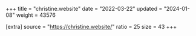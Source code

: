 +++
title = "christine.website"
date = "2022-03-22"
updated = "2024-01-08"
weight = 43576

[extra]
source = "https://christine.website/"
ratio = 25
size = 43
+++

